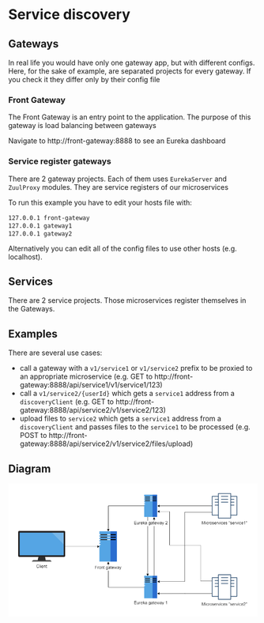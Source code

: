 # Service discovery

## Gateways
In real life you would have only one gateway app, but with different configs. Here, for the sake of example, are separated projects for every gateway. If you check it they differ only by their config file

### Front Gateway
The Front Gateway is an entry point to the application. The purpose of this gateway is load balancing between gateways

Navigate to http://front-gateway:8888 to see an Eureka dashboard

### Service register gateways
There are 2 gateway projects. Each of them uses `EurekaServer` and `ZuulProxy` modules. They are service registers of our microservices

To run this example you have to edit your hosts file with:
````
127.0.0.1 front-gateway
127.0.0.1 gateway1
127.0.0.1 gateway2
````

Alternatively you can edit all of the config files to use other hosts (e.g. localhost).

## Services
There are 2 service projects. Those microservices register themselves in the Gateways.

## Examples
There are several use cases:
- call a gateway with a `v1/service1` or `v1/service2` prefix to be proxied to an appropriate microservice (e.g. GET to http://front-gateway:8888/api/service1/v1/service1/123)
- call a `v1/service2/{userId}` which gets a `service1` address from a `discoveryClient` (e.g. GET to http://front-gateway:8888/api/service2/v1/service2/123)
- upload files to `service2` which gets a `service1` address from a `discoveryClient` and passes files to the `service1` to be processed (e.g. POST to http://front-gateway:8888/api/service2/v1/service2/files/upload)


## Diagram
![](assets/microservices.png)